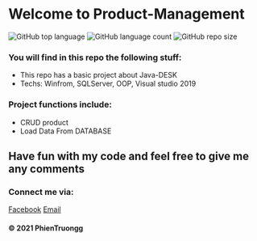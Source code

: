 # Welcome to Product-Management

![GitHub top language](https://img.shields.io/github/languages/top/Bennny20/Product-Management?style=plastic)
![GitHub language count](https://img.shields.io/github/languages/count/Bennny20/Product-Management?style=plastic)
![GitHub repo size](https://img.shields.io/github/repo-size/Bennny20/Product-Management)

### You will find in this repo the following stuff: 
* This repo has a basic project about Java-DESK
* Techs: Winfrom, SQLServer, OOP, Visual studio 2019 

### Project functions include:
- CRUD product
- Load Data From DATABASE

## Have fun with my code and feel free to give me any comments

### Connect me via:
[Facebook](https://www.facebook.com/phien.truong.20)
[Email](phientruong20@gmail.com)


####  © 2021 PhienTruongg
